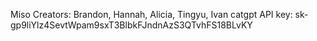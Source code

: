 Miso
Creators: Brandon, Hannah, Alicia, Tingyu, Ivan
catgpt API key: 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
